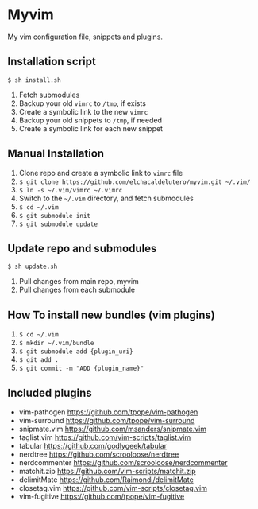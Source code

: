 Myvim
===========================

My vim configuration file, snippets and plugins.

Installation script
--------------------------

`$ sh install.sh`

1. Fetch submodules
2. Backup your old `vimrc` to `/tmp`, if exists
3. Create a symbolic link to the new `vimrc`
4. Backup your old snippets to `/tmp`, if needed
5. Create a symbolic link for each new snippet

Manual Installation
--------------------------

1. Clone repo and create a symbolic link to `vimrc` file
  1. `$ git clone https://github.com/elchacaldelutero/myvim.git ~/.vim/`
  2. `$ ln -s ~/.vim/vimrc ~/.vimrc`
2. Switch to the `~/.vim` directory, and fetch submodules
  1. `$ cd ~/.vim`
  2. `$ git submodule init`
  3. `$ git submodule update`

Update repo and submodules
--------------------------

`$ sh update.sh`

1. Pull changes from main repo, myvim
2. Pull changes from each submodule

How To install new bundles (vim plugins)
---------------------------------------------

1. `$ cd ~/.vim`
2. `$ mkdir ~/.vim/bundle`
3. `$ git submodule add {plugin_uri}`
4. `$ git add .`
5. `$ git commit -m "ADD {plugin_name}"`

Included plugins
--------------------------

* vim-pathogen <https://github.com/tpope/vim-pathogen>
* vim-surround <https://github.com/tpope/vim-surround>
* snipmate.vim <https://github.com/msanders/snipmate.vim>
* taglist.vim <https://github.com/vim-scripts/taglist.vim>
* tabular <https://github.com/godlygeek/tabular>
* nerdtree <https://github.com/scrooloose/nerdtree>
* nerdcommenter <https://github.com/scrooloose/nerdcommenter>
* matchit.zip <https://github.com/vim-scripts/matchit.zip>
* delimitMate <https://github.com/Raimondi/delimitMate>
* closetag.vim <https://github.com/vim-scripts/closetag.vim>
* vim-fugitive <https://github.com/tpope/vim-fugitive>
